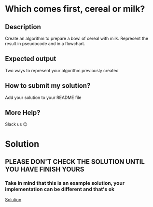# Which comes first, cereal or milk?

## Description

Create an algorithm to prepare a bowl of cereal with milk. Represent the result in pseudocode and in a flowchart.

## Expected output

Two ways to represent your algorithm previously created

## How to submit my solution?

Add your solution to your README file

## More Help?

Slack us 😉

# Solution

## PLEASE DON'T CHECK THE SOLUTION UNTIL YOU HAVE FINISH YOURS

### Take in mind that this is an example solution, your implementation can be different and that's ok

[Solution](../sol)
